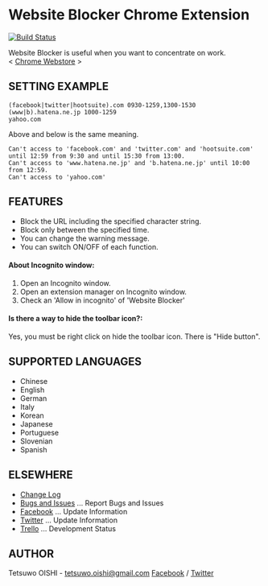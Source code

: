 Website Blocker Chrome Extension
================================

[![Build Status](https://secure.travis-ci.org/tetsuwo/website-blocker-chrome.ext.png?branch=master)](https://travis-ci.org/tetsuwo/website-blocker-chrome.ext)

Website Blocker is useful when you want to concentrate on work.  
< [Chrome Webstore](https://chrome.google.com/webstore/detail/hclgegipaehbigmbhdpfapmjadbaldib) >



SETTING EXAMPLE
---------------

    (facebook|twitter|hootsuite).com 0930-1259,1300-1530
    (www|b).hatena.ne.jp 1000-1259
    yahoo.com

Above and below is the same meaning.

    Can't access to 'facebook.com' and 'twitter.com' and 'hootsuite.com' until 12:59 from 9:30 and until 15:30 from 13:00.
    Can't access to 'www.hatena.ne.jp' and 'b.hatena.ne.jp' until 10:00 from 12:59.
    Can't access to 'yahoo.com'



FEATURES
--------

- Block the URL including the specified character string.
- Block only between the specified time.
- You can change the warning message.
- You can switch ON/OFF of each function.


#### About Incognito window:

1. Open an Incognito window.
2. Open an extension manager on Incognito window.
3. Check an 'Allow in incognito' of 'Website Blocker'


#### Is there a way to hide the toolbar icon?:

Yes, you must be right click on hide the toolbar icon. There is "Hide button".



SUPPORTED LANGUAGES
-------------------

- Chinese
- English
- German
- Italy
- Korean
- Japanese
- Portuguese
- Slovenian
- Spanish



ELSEWHERE
---------

- [Change Log](https://github.com/tetsuwo/website-blocker-chrome.ext/blob/master/CHANGELOG.md)
- [Bugs and Issues](https://github.com/tetsuwo/website-blocker-chrome.ext/issues)
  ... Report Bugs and Issues
- [Facebook](https://www.facebook.com/website.blocker)
  ... Update Information
- [Twitter](https://twitter.com/website_blocker)
  ... Update Information
- [Trello](https://trello.com/board/website-blocker/4f35d7b77869c74e2b001733)
  ... Development Status



AUTHOR
------

Tetsuwo OISHI - tetsuwo.oishi@gmail.com
[Facebook](http://fb.me/tetsuwo) / [Twitter](http://twitter.com/tetsukamp)


